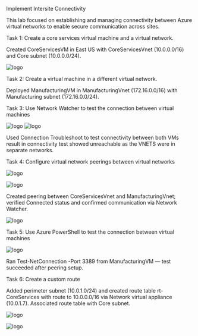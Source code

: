Implement Intersite Connectivity

This lab focused on establishing and managing connectivity between Azure virtual networks to enable secure communication across sites.

Task 1: Create a core services virtual machine and a virtual network.

Created CoreServicesVM in East US with CoreServicesVnet (10.0.0.0/16) and Core subnet (10.0.0.0/24).

![logo](https://github.com/dy1000/Azure-Administrator-AZ-104-Labs/blob/main/Labs/All-Files/lab5-pic1.png?raw=true)

Task 2: Create a virtual machine in a different virtual network.

Deployed ManufacturingVM in ManufacturingVnet (172.16.0.0/16) with Manufacturing subnet (172.16.0.0/24).

Task 3: Use Network Watcher to test the connection between virtual machines

![logo](https://github.com/dy1000/Azure-Administrator-AZ-104-Labs/blob/main/Labs/All-Files/lab5-pic2.png?raw=true)
![logo](https://github.com/dy1000/Azure-Administrator-AZ-104-Labs/blob/main/Labs/All-Files/lab5-pic3.png?raw=true)

Used Connection Troubleshoot to test connectivity between both VMs result in connectivity test showed unreachable as the VNETS were in separate networks.


Task 4: Configure virtual network peerings between virtual networks

![logo](https://github.com/dy1000/Azure-Administrator-AZ-104-Labs/blob/main/Labs/All-Files/lab5-pic4.png?raw=true)


![logo](https://github.com/dy1000/Azure-Administrator-AZ-104-Labs/blob/main/Labs/All-Files/lab5-pic5.png?raw=true)

Created peering between CoreServicesVnet and ManufacturingVnet; verified Connected status and confirmed communication via Network Watcher.

![logo](https://github.com/dy1000/Azure-Administrator-AZ-104-Labs/blob/main/Labs/All-Files/lab5-pic6.png?raw=true)

Task 5: Use Azure PowerShell to test the connection between virtual machines

![logo](https://github.com/dy1000/Azure-Administrator-AZ-104-Labs/blob/main/Labs/All-Files/lab5-pic7.png?raw=true)

Ran Test-NetConnection <CoreServicesVM IP> -Port 3389 from ManufacturingVM — test succeeded after peering setup.

Task 6: Create a custom route

Added perimeter subnet (10.0.1.0/24) and created route table rt-CoreServices with route to 10.0.0.0/16 via Network virtual appliance (10.0.1.7).
Associated route table with Core subnet.

![logo](https://github.com/dy1000/Azure-Administrator-AZ-104-Labs/blob/main/Labs/All-Files/lab5-pic8.png?raw=true)


![logo](https://github.com/dy1000/Azure-Administrator-AZ-104-Labs/blob/main/Labs/All-Files/lab5-pic9.png?raw=true)


